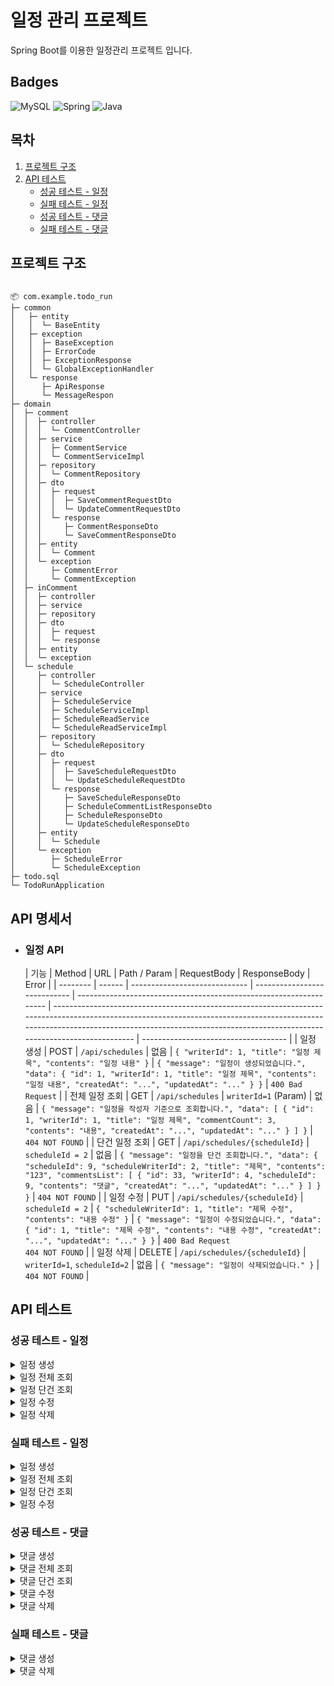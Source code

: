 # 일정 관리 프로젝트

Spring Boot를 이용한 일정관리 프로젝트 입니다.

## Badges

![MySQL](https://img.shields.io/badge/mysql-4479A1.svg?style=for-the-badge&logo=mysql&logoColor=white)
![Spring](https://img.shields.io/badge/spring-%236DB33F.svg?style=for-the-badge&logo=spring&logoColor=white)
![Java](https://img.shields.io/badge/java-%23ED8B00.svg?style=for-the-badge&logo=openjdk&logoColor=white)

## 목차

1. [프로젝트 구조](#프로젝트-구조)
2. [API 테스트](#api-테스트)
   - [성공 테스트 - 일정](#성공-테스트---일정)
   - [실패 테스트 - 일정](#실패-테스트---일정)
   - [성공 테스트 - 댓글](#성공-테스트---댓글)
   - [실패 테스트 - 댓글](#실패-테스트---댓글)

  
## 프로젝트 구조

````

📦 com.example.todo_run
├─ common
│   ├─ entity
│   │  └─ BaseEntity
│   ├─ exception
│   │  ├─ BaseException
│   │  ├─ ErrorCode
│   │  ├─ ExceptionResponse
│   │  └─ GlobalExceptionHandler
│   └─ response
│      ├─ ApiResponse
│      └─ MessageRespon
├─ domain
│  ├─ comment
│  │  ├─ controller
│  │  │  └─ CommentController
│  │  ├─ service
│  │  │  ├─ CommentService
│  │  │  └─ CommentServiceImpl
│  │  ├─ repository
│  │  │  └─ CommentRepository
│  │  ├─ dto
│  │  │  ├─ request
│  │  │  │  ├─ SaveCommentRequestDto
│  │  │  │  └─ UpdateCommentRequestDto
│  │  │  └─ response
│  │  │     ├─ CommentResponseDto
│  │  │     └─ SaveCommentResponseDto
│  │  ├─ entity
│  │  │  └─ Comment
│  │  └─ exception
│  │     ├─ CommentError
│  │     └─ CommentException
│  ├─ inComment
│  │  ├─ controller
│  │  ├─ service
│  │  ├─ repository
│  │  ├─ dto
│  │  │  ├─ request
│  │  │  └─ response
│  │  ├─ entity
│  │  └─ exception
│  └─ schedule
│     ├─ controller
│     │  └─ ScheduleController
│     ├─ service
│     │  ├─ ScheduleService
│     │  ├─ ScheduleServiceImpl
│     │  ├─ ScheduleReadService
│     │  └─ ScheduleReadServiceImpl
│     ├─ repository
│     │  └─ ScheduleRepository
│     ├─ dto
│     │  ├─ request
│     │  │  ├─ SaveScheduleRequestDto
│     │  │  └─ UpdateScheduleRequestDto
│     │  └─ response
│     │     ├─ SaveScheduleResponseDto
│     │     ├─ ScheduleCommentListResponseDto
│     │     ├─ ScheduleResponseDto
│     │     └─ UpdateScheduleResponseDto
│     ├─ entity
│     │  └─ Schedule
│     └─ exception
│        ├─ ScheduleError
│        └─ ScheduleException
├─ todo.sql
└─ TodoRunApplication

````
## API 명세서

- ### 일정 API

  | 기능       | Method | URL                           | Path / Param                 | RequestBody                                                        | ResponseBody                                                                                                                                                                                                                                       | Error                                |
| -------- | ------ | ----------------------------- | ---------------------------- | ------------------------------------------------------------------ | -------------------------------------------------------------------------------------------------------------------------------------------------------------------------------------------------------------------------------------------------- | ------------------------------------ |
| 일정 생성    | POST   | `/api/schedules`              | 없음                           | `{ "writerId": 1, "title": "일정 제목", "contents": "일정 내용" }`         | `{ "message": "일정이 생성되었습니다.", "data": { "id": 1, "writerId": 1, "title": "일정 제목", "contents": "일정 내용", "createdAt": "...", "updatedAt": "..." } }`                                                                                                 | `400 Bad Request`                    |
| 전체 일정 조회 | GET    | `/api/schedules`              | `writerId=1` (Param)         | 없음                                                                 | `{ "message": "일정을 작성자 기준으로 조회합니다.", "data": [ { "id": 1, "writerId": 1, "title": "일정 제목", "commentCount": 3, "contents": "내용", "createdAt": "...", "updatedAt": "..." } ] }`                                                                      | `404 NOT FOUND`                      |
| 단건 일정 조회 | GET    | `/api/schedules/{scheduleId}` | `scheduleId = 2`             | 없음                                                                 | `{ "message": "일정을 단건 조회합니다.", "data": { "scheduleId": 9, "scheduleWriterId": 2, "title": "제목", "contents": "123", "commentsList": [ { "id": 33, "writerId": 4, "scheduleId": 9, "contents": "댓글", "createdAt": "...", "updatedAt": "..." } ] } }` | `404 NOT FOUND`                      |
| 일정 수정    | PUT    | `/api/schedules/{scheduleId}` | `scheduleId = 2`             | `{ "scheduleWriterId": 1, "title": "제목 수정", "contents": "내용 수정" }` | `{ "message": "일정이 수정되었습니다.", "data": { "id": 1, "title": "제목 수정", "contents": "내용 수정", "createdAt": "...", "updatedAt": "..." } }`                                                                                                                | `400 Bad Request`<br>`404 NOT FOUND` |
| 일정 삭제    | DELETE | `/api/schedules/{scheduleId}` | `writerId=1`, `scheduleId=2` | 없음                                                                 | `{ "message": "일정이 삭제되었습니다." }`                                                                                                                                                                                                                    | `404 NOT FOUND`                      |






## API 테스트 

### 성공 테스트  - 일정

<details><summary>일정 생성
</summary>
  
  ![Image](https://github.com/user-attachments/assets/4b2f9a31-b717-4f2b-8981-c0c8cf9ea45d)
</details>

<details><summary>일정 전체 조회
</summary>
  
  ![Image](https://github.com/user-attachments/assets/ceba8f2b-9b99-419e-a6af-f6373e549d8d)
</details>

<details><summary>일정 단건 조회
</summary>
  
  ![Image](https://github.com/user-attachments/assets/5aa352f2-cc38-46a7-a8d1-6dcabc4b9291)
  
  ![Image](https://github.com/user-attachments/assets/4f7d4102-06da-4a83-8e5c-a2c3b1b0f752)
</details>

<details><summary>일정 수정
</summary>
  
  ![Image](https://github.com/user-attachments/assets/ffd13071-6487-481e-9df0-6e9638720f0b)

</details>

<details><summary>일정 삭제
</summary>

 ![Image](https://github.com/user-attachments/assets/3210a6e7-957f-4c72-b91a-b05b60b59a90)
</details>

### 실패 테스트 - 일정

<details><summary>일정 생성
</summary>
  
  ![Image](https://github.com/user-attachments/assets/20e51a15-1d7c-4afa-9c59-ade6088594e3)
</details>

<details><summary>일정 전체 조회
</summary>
  
  ![Image](https://github.com/user-attachments/assets/7f37db25-f790-4c08-a8f4-38e71ad004a1)
</details>

<details><summary>일정 단건 조회
</summary>
  
 ![Image](https://github.com/user-attachments/assets/4b07ea69-bd69-4723-a6f4-30ae0fa55b22)
</details>

<details><summary>일정 수정
</summary>
  
  ![Image](https://github.com/user-attachments/assets/9e7f48b4-cfc5-4e8f-aacc-883b5c4f82af)
  ![Image](https://github.com/user-attachments/assets/806b0e61-e538-454b-913a-5ea4fa7f9ed1)
</details>


### 성공 테스트  - 댓글
<details><summary>댓글 생성
</summary>
  
  ![Image](https://github.com/user-attachments/assets/af9d8e69-3373-4d1e-bbbb-20a423869eaa)
</details>

<details><summary>댓글 전체 조회
</summary>

  ![Image](https://github.com/user-attachments/assets/f6443587-0696-4a47-af22-1d1f7cdaea8d)
</details>

<details><summary>댓글 단건 조회
</summary>
  
  ![Image](https://github.com/user-attachments/assets/79205eb1-3bb7-4dc8-8bb9-6a61396099cc) 
</details>

<details><summary>댓글 수정
</summary>

  ![Image](https://github.com/user-attachments/assets/1fb8a62e-2447-4646-979e-27593d49b311)
</details>

<details><summary>댓글 삭제
</summary>

  ![Image](https://github.com/user-attachments/assets/66cde389-1409-478a-944e-55973edf54d4)
</details>



### 실패 테스트 - 댓글
<details><summary>댓글 생성
</summary>
  
![Image](https://github.com/user-attachments/assets/72434c6d-a54a-4ab8-9450-359511bb040c)
</details>

<details><summary>댓글 삭제
</summary>

 ![Image](https://github.com/user-attachments/assets/da863c5a-05bb-4679-9925-d25ef9044199)
</details>

